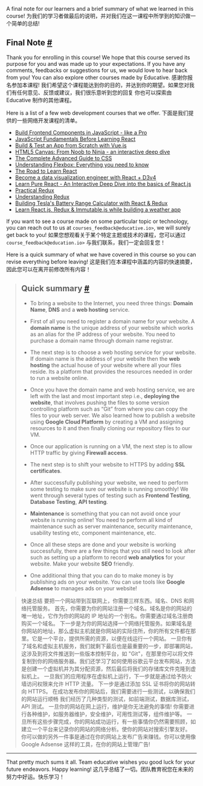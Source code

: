 
A final note for our learners and a brief summary of what we learned in this course!
为我们的学习者做最后的说明，并对我们在这一课程中所学到的知识做一个简单的总结!

## Final Note [#](https://www.educative.io/courses/a-complete-guide-to-launching-your-website-from-local-to-live/JYPkWmjgWlK#Final-Note)

Thank you for enrolling in this course! We hope that this course served its purpose for you and was made up to your expectations. If you have any comments, feedbacks or suggestions for us, we would love to hear back from you! You can also explore other courses made by Educative.
感谢你报名参加本课程! 我们希望这个课程能达到你的目的，并达到你的期望。如果您对我们有任何意见、反馈或建议，我们很乐意听到您的回复 你也可以探索由 Educative 制作的其他课程。

Here is a list of a few web development courses that we offer.
下面是我们提供的一些网络开发课程的清单。

- [Build Frontend Components in JavaScript - like a Pro](https://www.educative.io/collection/10370001/5165314803236864?authorName=Educative)
- [JavaScript Fundamentals Before Learning React](https://www.educative.io/collection/10370001/5637225408626688?authorName=Robin%20Wieruch)
- [Build & Test an App from Scratch with Vue.js](https://www.educative.io/profile/view/5024793980043264)
- [HTML5 Canvas: From Noob to Ninja - an interactive deep dive](https://www.educative.io/collection/5743114304094208/5668600916475904?authorName=Kirupa%20Chinnathambi)
- [The Complete Advanced Guide to CSS](https://www.educative.io/collection/5191711974227968/5641332169113600?authorName=Ohans%20Emmanuel)
- [Understanding Flexbox: Everything you need to know](https://www.educative.io/collection/5191711974227968/5741031244955648?authorName=Ohans%20Emmanuel)
- [The Road to Learn React](https://www.educative.io/collection/5740745361195008/5676830073815040?authorName=Robin%20Wieruch)
- [Become a data visualization engineer with React + D3v4](https://www.educative.io/collection/5164179136708608/5629499534213120?authorName=Swizec%20Teller)
- [Learn Pure React - An Interactive Deep Dive into the basics of React.js](https://www.educative.io/collection/5661736652767232/5629499534213120?authorName=Dave%20Ceddia)
- [Practical Redux](https://www.educative.io/collection/5687753853370368/5707702298738688?authorName=Mark%20Erikson)
- [Understanding Redux](https://www.educative.io/collection/10370001/5650915080011776?authorName=Ohans%20Emmanuel)
- [Building Tesla's Battery Range Calculator with React & Redux](https://www.educative.io/collection/4888135733346304/5649050225344512?authorName=Matthew%20Choi)
- [Learn React.js, Redux & Immutable.js while building a weather app](https://www.educative.io/collection/5642398931615744/5741031244955648?authorName=Max%20Stoiber)

If you want to see a course made on some particular topic or technology, you can reach out to us at `courses_feedback@educative.io>`, we will surely get back to you!
如果您想观看关于某个特定主题或技术的课程，您可以通过 `course_feedback@education.io>` 与我们联系，我们一定会回复您！

Here is a quick summary of what we have covered in this course so you can revise everything before leaving!
这是我们在本课程中涵盖的内容的快速摘要，因此您可以在离开前修改所有内容！

> ## Quick summary [#](https://www.educative.io/courses/a-complete-guide-to-launching-your-website-from-local-to-live/JYPkWmjgWlK#Quick-summary)
>
> -   To bring a website to the Internet, you need three things: **Domain Name**, **DNS** and a **web hosting** service.
>
> -   First of all you need to register a domain name for your website. A **domain name** is the unique address of your website which works as an alias for the IP address of your website. You need to purchase a domain name through domain name registrar.
>
> -   The next step is to choose a web hosting service for your website. If domain name is the address of your website then the **web hosting** the actual house of your website where all your files reside. Its a platform that provides the resources needed in order to run a website online.
>
> -   Once you have the domain name and web hosting service, we are left with the last and most important step i.e., **deploying the website**, that involves pushing the files to some version controlling platform such as “Git” from where you can copy the files to your web server. We also learned how to publish a website using **Google Cloud Platform** by creating a VM and assigning resources to it and then finally cloning our repository files to our VM.
>
> -   Once our application is running on a VM, the next step is to allow HTTP traffic by giving **Firewall access**.
>
> -   The next step is to shift your website to HTTPS by adding **SSL certificates**.
>
> -   After successfully publishing your website, we need to perform some testing to make sure our website is running smoothly! We went through several types of testing such as **Frontend Testing**, **Database Testing**, **API testing**.
>
> -   **Maintenance** is something that you can not avoid once your website is running online! You need to perform all kind of maintenance such as server maintenance, security maintenance, usability testing etc, component maintenance, etc.
>
> -   Once all these steps are done and your website is working successfully, there are a few things that you still need to look after such as setting up a platform to record **web analytics** for your website. Make your website **SEO** friendly.
>
> -   One additional thing that you can do to make money is by publishing ads on your website. You can use tools like **Google Adsense** to manages ads on your website!

> 快速总结
> 要把一个网站带到互联网上，你需要三样东西。域名、DNS 和网络托管服务。
> 首先，你需要为你的网站注册一个域名。域名是你的网站的唯一地址，它作为你的网站的 IP 地址的一个别名。你需要通过域名注册商购买一个域名。
> 下一步是为你的网站选择一个网络托管服务。如果域名是你网站的地址，那么虚拟主机就是你网站的实际住所，你的所有文件都在那里。它是一个平台，提供所需的资源，以便在线运行一个网站。
> 一旦你有了域名和虚拟主机服务，我们就剩下最后也是最重要的一步，即部署网站，这涉及到将文件推送到一些版本控制平台，如 "Git"，在那里你可以将文件复制到你的网络服务器。我们还学习了如何使用谷歌云平台发布网站，方法是创建一个虚拟机并为其分配资源，然后最后将我们的存储库文件克隆到虚拟机上。
> 一旦我们的应用程序在虚拟机上运行，下一步就是通过给予防火墙访问权限来允许 HTTP 流量。
> 下一步是通过添加 SSL 证书将你的网站转向 HTTPS。
> 在成功发布你的网站后，我们需要进行一些测试，以确保我们的网站运行顺畅 我们经历了几种类型的测试，如前端测试，数据库测试，API 测试。
> 一旦你的网站在网上运行，维护是你无法避免的事情! 你需要进行各种维护，如服务器维护，安全维护，可用性测试等，组件维护等。
> 一旦所有这些步骤完成，你的网站成功运行，有一些事情你仍然需要照顾，如建立一个平台来记录你的网站的网络分析。使你的网站对搜索引擎友好。
> 你可以做的另外一件事是通过在你的网站上发布广告来赚钱。你可以使用像 Google Adsense 这样的工具，在你的网站上管理广告!

---

That pretty much sums it all. Team educative wishes you good luck for your future endeavors. Happy learning!
这几乎总结了一切。团队教育祝您在未来的努力中好运。快乐学习！
